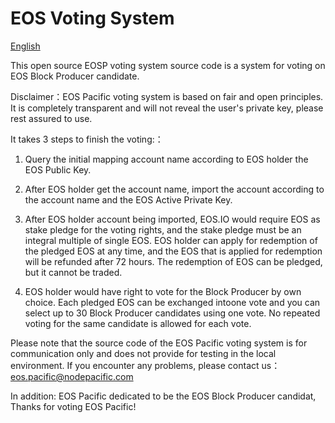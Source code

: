 # EOS Voting System

[English](./README_en.md)

This open source EOSP voting system source code is a system for voting on EOS Block Producer candidate.


Disclaimer：EOS Pacific voting system is based on fair and open principles. It is completely transparent and will not reveal the user's private key, please rest assured to use.


It takes 3 steps to finish the voting:：

1. Query the initial mapping account name according to EOS holder the EOS Public Key.

2. After EOS holder get the account name, import the account according to the account name and the EOS Active Private Key.

3. After EOS holder account being imported, EOS.IO would require EOS as stake pledge for the voting rights, and the stake pledge must be an integral multiple of single EOS. EOS holder can apply for redemption of the pledged EOS at any time, and the EOS that is applied for redemption will be refunded after 72 hours. The redemption of EOS can be pledged, but it cannot be traded.

4. EOS holder would have right to vote for the Block Producer by own choice. Each pledged EOS can be exchanged intoone vote and you can select up to 30 Block Producer candidates using one vote. No repeated voting for the same candidate is allowed for each vote.


Please note that the source code of the EOS Pacific voting system is for communication only and does not provide for testing in the local environment. If you encounter any problems, please contact us： eos.pacific@nodepacific.com

In addition: EOS Pacific dedicated to be the EOS Block Producer candidat, Thanks for voting EOS Pacific!

